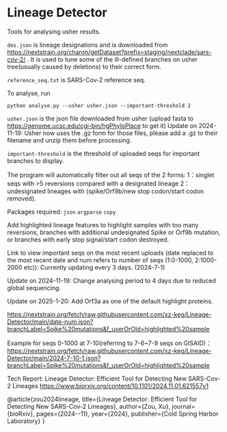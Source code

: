 # Lineage Detector
Tools for analysing usher results. 

``des.json`` is lineage designations and is 
downloaded from https://nextstrain.org/charon/getDataset?prefix=staging/nextclade/sars-cov-2/ .
It is used to tune some of the ill-defined branches on usher tree(usually caused by deletions) to their correct form.

``reference_seq.txt`` is SARS-Cov-2 reference seq.

To analyse, run 

``python analyse.py --usher usher.json --important-threshold 2 ``

``usher.json`` is the json file downloaded from usher (upload fasta to https://genome.ucsc.edu/cgi-bin/hgPhyloPlace to get it)
Update on 2024-11-19: Usher now uses the .gz form for those files, please add a .gz to their filename and unzip them before processing. 

``important-threshold`` is the threshold of uploaded seqs for important branches to display.

The program will automatically filter out all seqs of the 2 forms:
1：singlet seqs with >5 reversions compared with a designated lineage
2：undesignated lineages with (spike/Orf9b/new stop codon/start codon removed).


Packages required:
``json``
``argparse``
``copy``

Add highlighted lineage features to highlight samples with too many reversions, branches with additional undesignated Spike or Orf9b mutation, or branches with early stop signal/start codon destroyed. 

Link to view important seqs on the most recent uploads (date replaced to the most recent date and num refers to number of seqs (1:0-1000, 2:1000-2000 etc)): 
Currently updating every 3 days. (2024-7-1)

Update on 2024-11-19: Change analysing period to 4 days due to reduced global sequencing.

Update on 2025-1-20: Add Orf3a as one of the default highlight proteins. 

https://nextstrain.org/fetch/raw.githubusercontent.com/xz-keg/Lineage-Detector/main/date-num.json?branchLabel=Spike%20mutations&f_userOrOld=highlighted%20sample

Example for seqs 0-1000 at 7-10(referring to 7-6~7-9 seqs on GISAID)：
https://nextstrain.org/fetch/raw.githubusercontent.com/xz-keg/Lineage-Detector/main/2024-7-10-1.json?branchLabel=Spike%20mutations&f_userOrOld=highlighted%20sample

Tech Report:
Lineage Detector: Efficient Tool for Detecting New SARS-Cov-2 Lineages
https://www.biorxiv.org/content/10.1101/2024.11.01.621557v1

@article{zou2024lineage,
  title={Lineage Detector: Efficient Tool for Detecting New SARS-Cov-2 Lineages},
  author={Zou, Xu},
  journal={bioRxiv},
  pages={2024--11},
  year={2024},
  publisher={Cold Spring Harbor Laboratory}
}


